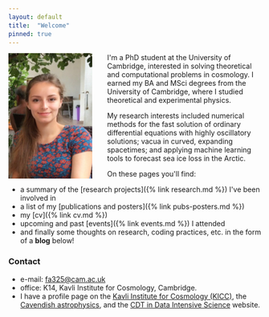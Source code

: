 ```yaml
---
layout: default
title:  "Welcome"
pinned: true
---
```


<img src="images/profile.jpg" height="250" style="float:left;margin-right:30px" >

I'm a PhD student at the University of Cambridge, interested in
solving theoretical and computational problems in cosmology. I earned my BA and
MSci degrees from the University of Cambridge, where I studied theoretical and
experimental physics.

My research interests included numerical methods for the fast solution of
ordinary differential equations with highly oscillatory solutions; vacua in
curved, expanding spacetimes; and applying machine learning tools to forecast
sea ice loss in the Arctic.

On these pages you'll find:

- a summary of the [research projects]({% link research.md %}) I've been
  involved in
- a list of my [publications and posters]({% link pubs-posters.md %})
- my [cv]({% link cv.md %})
- upcoming and past [events]({% link events.md %}) I attended
- and finally some thoughts on research, coding practices, etc. in the form of a
  **blog** below!

### Contact

- e-mail: fa325@cam.ac.uk
- office: K14, Kavli Institute for Cosmology, Cambridge. 
- I have a profile page on the [Kavli Institute for Cosmology
  (KICC)](https://www.kicc.cam.ac.uk/directory/fa325@ast.cam.ac.uk), the
  [Cavendish
  astrophysics](https://www.astro.phy.cam.ac.uk/directory/fruzsina-agocs), and
  the [CDT in Data Intensive
  Science](https://cdtdis.bigdata.cam.ac.uk/author/fruzsi01/) website.

